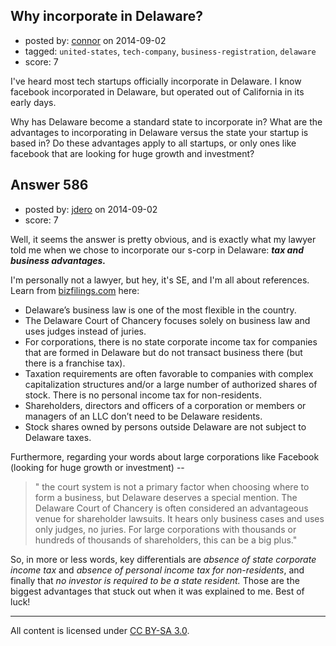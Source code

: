 ## Why incorporate in Delaware?

- posted by: [connor](https://stackexchange.com/users/392995/connor) on 2014-09-02
- tagged: `united-states`, `tech-company`, `business-registration`, `delaware`
- score: 7

I've heard most tech startups officially incorporate in Delaware. I know facebook incorporated in Delaware, but operated out of California in its early days. 

Why has Delaware become a standard state to incorporate in? What are the advantages to incorporating in Delaware versus the state your startup is based in? Do these advantages apply to all startups, or only ones like facebook that are looking for huge growth and investment?


## Answer 586

- posted by: [jdero](https://stackexchange.com/users/1972448/jdero) on 2014-09-02
- score: 7

<p>Well, it seems the answer is pretty obvious, and is exactly what my lawyer told me when we chose to incorporate our s-corp in Delaware: <strong><em>tax and business advantages.</em></strong></p>

<p>I'm personally not a lawyer, but hey, it's SE, and I'm all about references. Learn from <a href="http://www.bizfilings.com/learn/incorporate-delaware-nevada.aspx">bizfilings.com</a> here: </p>

<ul>
<li>Delaware’s business law is one of the most flexible in the country.</li>
<li>The Delaware Court of Chancery focuses solely on business law and uses judges instead of juries.</li>
<li>For corporations, there is no state corporate income tax for companies that are formed in Delaware but do not transact business there (but there is a franchise tax).</li>
<li>Taxation requirements are often favorable to companies with complex capitalization structures and/or a large number of authorized shares of stock.
There is no personal income tax for non-residents.</li>
<li>Shareholders, directors and officers of a corporation or members or managers of an LLC don’t need to be Delaware residents.</li>
<li>Stock shares owned by persons outside Delaware are not subject to Delaware taxes.</li>
</ul>

<p>Furthermore, regarding your words about large corporations like Facebook (looking for huge growth or investment) --</p>

<blockquote>
  <p>" the court system is not a primary factor when choosing where to form
  a business, but Delaware deserves a special mention. The Delaware
  Court of Chancery is often considered an advantageous venue for
  shareholder lawsuits. It hears only business cases and uses only
  judges, no juries. For large corporations with thousands or hundreds
  of thousands of shareholders, this can be a big plus."</p>
</blockquote>

<p>So, in more or less words, key differentials are <em>absence of state corporate income tax</em> and <em>absence of personal income tax for non-residents</em>, and finally that <em>no investor is required to be a state resident.</em> Those are the biggest advantages that stuck out when it was explained to me. Best of luck!</p>




---

All content is licensed under [CC BY-SA 3.0](https://creativecommons.org/licenses/by-sa/3.0/).
